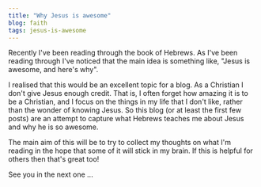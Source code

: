 ```yaml
---
title: "Why Jesus is awesome"
blog: faith
tags: jesus-is-awesome
---
```


Recently I've been reading through the book of Hebrews. As I've been reading through I've noticed that the main idea is something like, "Jesus is awesome, and here's why".

I realised that this would be an excellent topic for a blog. As a Christian I don't give Jesus enough credit. That is, I often forget how amazing it is to be a Christian, and I focus on the things in my life that I don't like, rather than the wonder of knowing Jesus. So this blog (or at least the first few posts) are an attempt to capture what Hebrews teaches me about Jesus and why he is so awesome.

The main aim of this will be to try to collect my thoughts on what I'm reading in the hope that some of it will stick in my brain. If this is helpful for others then that's great too!

See you in the next one ...